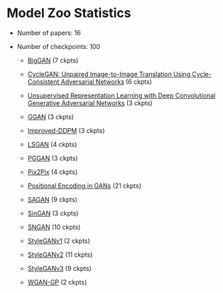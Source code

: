 # Model Zoo Statistics

- Number of papers: 16

- Number of checkpoints: 100

  - [BigGAN](https://github.com/open-mmlab/mmgeneration/blob/master/configs/biggan) (7 ckpts)

  - [CycleGAN: Unpaired Image-to-Image Translation Using Cycle-Consistent Adversarial Networks](https://github.com/open-mmlab/mmgeneration/blob/master/configs/cyclegan) (6 ckpts)

  - [Unsupervised Representation Learning with Deep Convolutional Generative Adversarial Networks](https://github.com/open-mmlab/mmgeneration/blob/master/configs/dcgan) (3 ckpts)

  - [GGAN](https://github.com/open-mmlab/mmgeneration/blob/master/configs/ggan) (3 ckpts)

  - [Improved-DDPM](https://github.com/open-mmlab/mmgeneration/blob/master/configs/improved_ddpm) (3 ckpts)

  - [LSGAN](https://github.com/open-mmlab/mmgeneration/blob/master/configs/lsgan) (4 ckpts)

  - [PGGAN](https://github.com/open-mmlab/mmgeneration/blob/master/configs/pggan) (3 ckpts)

  - [Pix2Pix](https://github.com/open-mmlab/mmgeneration/blob/master/configs/pix2pix) (4 ckpts)

  - [Positional Encoding in GANs](https://github.com/open-mmlab/mmgeneration/blob/master/configs/positional_encoding_in_gans) (21 ckpts)

  - [SAGAN](https://github.com/open-mmlab/mmgeneration/blob/master/configs/sagan) (9 ckpts)

  - [SinGAN](https://github.com/open-mmlab/mmgeneration/blob/master/configs/singan) (3 ckpts)

  - [SNGAN](https://github.com/open-mmlab/mmgeneration/blob/master/configs/sngan_proj) (10 ckpts)

  - [StyleGANv1](https://github.com/open-mmlab/mmgeneration/blob/master/configs/styleganv1) (2 ckpts)

  - [StyleGANv2](https://github.com/open-mmlab/mmgeneration/blob/master/configs/styleganv2) (11 ckpts)

  - [StyleGANv3](https://github.com/open-mmlab/mmgeneration/blob/master/configs/styleganv3) (9 ckpts)

  - [WGAN-GP](https://github.com/open-mmlab/mmgeneration/blob/master/configs/wgan-gp) (2 ckpts)
